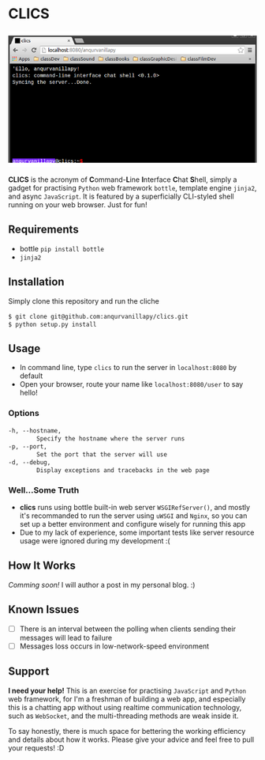 CLICS
=====

![screenshot](https://raw.githubusercontent.com/anqurvanillapy/clics/master/screenshot.png)

**CLICS** is the acronym of **C**ommand-**L**ine **I**nterface
**C**hat **S**hell, simply a gadget for practising `Python` web
framework `bottle`, template engine `jinja2`, and async `JavaScript`.
It is featured by a superficially CLI-styled shell running on your web
browser. Just for fun!

Requirements
------------

- bottle `pip install bottle`
- `jinja2`

Installation
------------

Simply clone this repository and run the cliche
```
$ git clone git@github.com:anqurvanillapy/clics.git
$ python setup.py install
```

Usage
-----

- In command line, type `clics` to run the server in `localhost:8080`
by default
- Open your browser, route your name like `localhost:8080/user` to say
hello!

### Options ###

```
-h, --hostname,
        Specify the hostname where the server runs
-p, --port,
        Set the port that the server will use
-d, --debug,
        Display exceptions and tracebacks in the web page
```

### Well...Some Truth ###

- **clics** runs using bottle built-in web server `WSGIRefServer()`,
and mostly it's recommanded to run the server using `uWSGI` and
`Nginx`, so you can set up a better environment and configure wisely
for running this app
- Due to my lack of experience, some important tests like server
resource usage were ignored during my development :(

How It Works
------------

_Comming soon!_ I will author a post in my personal blog. :)

Known Issues
------------

* [ ] There is an interval between the polling when clients sending
their messages will lead to failure
* [ ] Messages loss occurs in low-network-speed environment 

Support
-------

**I need your help!** This is an exercise for practising `JavaScript`
and `Python` web framework, for I'm a freshman of building a web app,
and especially this is a chatting app without using realtime
communication technology, such as `WebSocket`, and the multi-threading
methods are weak inside it.

To say honestly, there is much space for bettering the working
efficiency and details about how it works. Please give your advice and
feel free to pull your requests! :D
